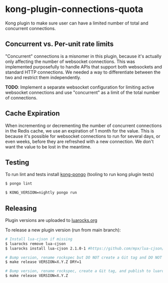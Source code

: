 # kong-plugin-connections-quota

Kong plugin to make sure user can have a limited number of total and concurrent connections.

## Concurrent vs. Per-unit rate limits

"Concurrent" connections is a misnomer in this plugin, because it's actually only affecting the number of websocket connections. This was implemented purposefully to handle APIs that support both websockets and standard HTTP connections. We needed a way to differentiate between the two and restrict them independently.

**TODO**: Implement a separate websocket configuration for limiting active websocket connections and use "concurrent" as a limit of the total number of connections.

## Cache Expiration

When incrementing or decrementing the number of concurrent connections in the Redis cache, we use an expiration of 1 month for the value. This is because it's possible for websocket connections to run for several days, or even weeks, before they are refreshed with a new connection. We don't want the value to be lost in the meantime.

## Testing

To run lint and tests install
[kong-pongo](https://github.com/Kong/kong-pongo#installation)
(tooling to run kong plugin tests)

```sh
$ pongo lint
```

```sh
$ KONG_VERSION=nightly pongo run
```

## Releasing
Plugin versions are uploaded to
[luarocks.org](https://luarocks.org/modules/figment/kong-plugin-connections-quota)

To release a new plugin version (run from main branch):
```sh
# Install lua-cjson if missing
$ luarocks remove lua-cjson
$ luarocks install lua-cjson 2.1.0-1 #https://github.com/mpx/lua-cjson/issues/56#issuecomment-394764240

# Bump version, rename rockspec but DO NOT create a Git tag and DO NOT publish to github and luarocks.org
$ make release VERSION=X.Y.Z DRY=1

# Bump version, rename rockspec, create a Git tag, and publish to luarocks.org
$ make release VERSION=X.Y.Z
```
